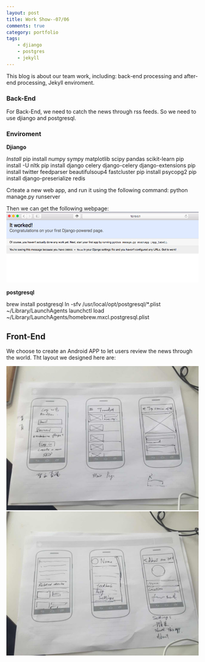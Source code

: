 ```yaml
---
layout: post
title: Work Show--07/06
comments: true
category: portfolio
tags:
    - djiango
    - postgres
    - jekyll
---
```


This blog is about our team work, including: back-end processing and after-end processing, Jekyll enviroment.

### Back-End  ###


For Back-End, we need to catch the news through rss feeds. So we need to use djiango and postgresql.


###  Enviroment ###

**Djiango**

_Install_
pip install numpy sympy matplotlib scipy pandas scikit-learn pip install -U nltk
pip install django celery django-celery django-extensions pip install twitter feedparser beautifulsoup4 fastcluster
pip install psycopg2
pip install django-preserialize redis

Crteate a new web app, and run it using the following command:
python manage.py runserver

Then we can get the following webpage:
<img src="/assets/djiango_success.png" width="700px" />


**postgresql**

brew install postgresql
ln -sfv /usr/local/opt/postgresql/*.plist ~/Library/LaunchAgents launchctl load ~/Library/LaunchAgents/homebrew.mxcl.postgresql.plist


## Front-End ##

We choose to create an Android APP to let users review the news through the world.
Tht layout we designed here are: 

<img src="/assets/layout_1.jpg" width="700px" />

<img src="/assets/layout_2.jpg" width="700px" />


